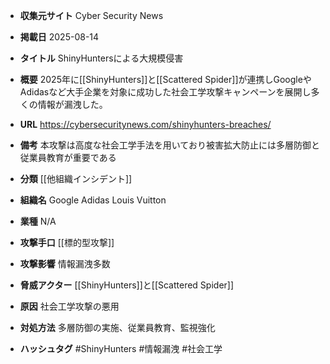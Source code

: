 - **収集元サイト**
Cyber Security News

- **掲載日**
2025-08-14

- **タイトル**
ShinyHuntersによる大規模侵害

- **概要**
2025年に[[ShinyHunters]]と[[Scattered Spider]]が連携しGoogleやAdidasなど大手企業を対象に成功した社会工学攻撃キャンペーンを展開し多くの情報が漏洩した。

- **URL**
https://cybersecuritynews.com/shinyhunters-breaches/

- **備考**
本攻撃は高度な社会工学手法を用いており被害拡大防止には多層防御と従業員教育が重要である

- **分類**
[[他組織インシデント]]

- **組織名**
Google Adidas Louis Vuitton

- **業種**
N/A

- **攻撃手口**
[[標的型攻撃]]

- **攻撃影響**
情報漏洩多数

- **脅威アクター**
[[ShinyHunters]]と[[Scattered Spider]]

- **原因**
社会工学攻撃の悪用

- **対処方法**
多層防御の実施、従業員教育、監視強化

- **ハッシュタグ**
#ShinyHunters #情報漏洩 #社会工学

